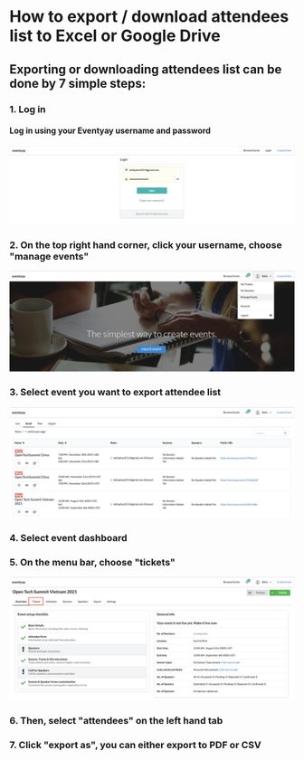 # How to export / download attendees list to Excel or Google Drive


## Exporting or downloading attendees list can be done by 7 simple steps: 


### 1. Log in


#### Log in using your Eventyay username and password


![Overview page](/event-setup/images/How-do-I-create-discount-codes-1.png)


### 2. On the top right hand corner, click your username, choose "manage events"


![Overview page](/event-setup/images/Export-attendee-list-1.png)



### 3. Select event you want to export attendee list


![Overview page](/event-setup/images/Export-attendee-list-2.png)


### 4. Select event dashboard


### 5. On the menu bar, choose "tickets"


![Overview page](/event-setup/images/Export-attendee-list-3.png)


### 6. Then, select "attendees" on the left hand tab


### 7. Click "export as", you can either export to PDF or CSV



